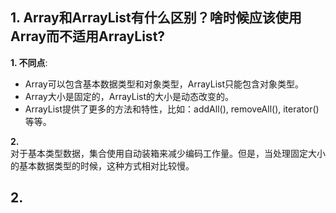 ## 1. Array和ArrayList有什么区别？啥时候应该使用Array而不适用ArrayList?
**1. 不同点**: </br>
- Array可以包含基本数据类型和对象类型，ArrayList只能包含对象类型。
- Array大小是固定的，ArrayList的大小是动态改变的。
- ArrayList提供了更多的方法和特性，比如：addAll(), removeAll(), iterator()等等。

**2.**</br>
对于基本类型数据，集合使用自动装箱来减少编码工作量。但是，当处理固定大小的基本数据类型的时候，这种方式相对比较慢。

## 2.